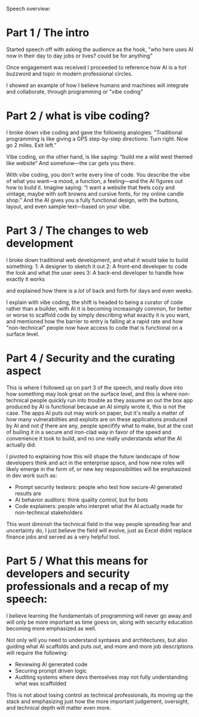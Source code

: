 Speech overview: 

# Part 1 / The intro 

Started speech off with asking the audience as the hook, "who here uses AI now in their day to day jobs or lives? could be for anything" 

Once engagement was received I proceeded to reference how AI is a hot buzzword and topic in modern professional circles. 

I showed an example of how I believe humans and machines will integrate and collaborate, through programming or "vibe coding" 

# Part 2 / what is vibe coding? 

I broke down vibe coding and gave the following analogies: "Traditional programming is like giving a GPS step-by-step directions: Turn right. Now go 2 miles. Exit left.”

Vibe coding, on the other hand, is like saying:
“build me a wild west themed like website”
And somehow—the car gets you there.
 
With vibe coding, you don’t write every line of code. You describe the vibe of what you want—a mood, a function, a feeling—and the AI figures out how to build it.
Imagine saying:
 “I want a website that feels cozy and vintage, maybe with soft browns and cursive fonts, for my online candle shop.”
And the AI gives you a fully functional design, with the buttons, layout, and even sample text—based on your vibe.

# Part 3 / The changes to web development 

I broke down traditional web development, and what it would take to build something: 
1: A designer to sketch it out 
2: A front-end developer to code the look and what the user sees
3: A back-end developer to handle how exactly it works 

and explained how there is a *lot* of back and forth for days and even weeks. 

I explain with vibe coding, the shift is headed to being a curator of code rather than a builder, with AI it is becoming increasingly common, for better or worse to scaffold code by simply describing what exactly it is you want, and mentioned how the barrier to entry is falling at a rapid rate and how "non-technical" people now have access to code that is functional on a surface level. 

# Part 4 / Security and the curating aspect 

This is where I followed up on part 3 of the speech, and really dove into how something may look great on the surface level, and this is where non-technical people quickly run into trouble as they assume an out the box app produced by AI is functional because an AI simply wrote it, this is not the case. The apps AI puts out may work on paper, but it's really a matter of *how* many vulnerabilities and exploits are on these applications produced by AI and not *if* there are any, people specifify what to make, but at the cost of builing it in a secure and iron-clad way in favor of the speed and convenience it took to build, and no one really understands *what* the AI actually did. 

I pivoted to explaining how this will shape the future landscape of how developers think and act in the enterprise space, and how new roles will likely emerge in the form of, or new key responsibilities will be emphasized in dev work such as: 
- Prompt security testesrs: people who test how secure-AI generated results are
- AI behavior auditors: think quality control, but for bots
- Code explainers: people who interpret what the AI actually made for non-technical stakeholders

This wont diminish the technical field in the way people spreading fear and uncertainty do, I just believe the field will evolve, just as Excel didnt replace finance jobs and served as a very helpful tool. 

# Part 5 / What this means for developers and security professionals and a recap of my speech: 

I believe learning the fundamentals of programming will never go away and will only be more important as time goess on, along with security education becoming more emphasized as well. 

Not only will you need to understand syntaxes and architectures, but also guiding what AI scaffolds and puts out, and more and more job descriptions will require the following: 
- Reviewing AI generated code
- Securing prompt driven logic
- Auditing systems where devs themselves may not fully understanding what was scaffolded

This is not about losing control as technical professionals, its moving up the stack and emphasizing just how the more important judgement, oversight, and technical depth will matter even more. 


